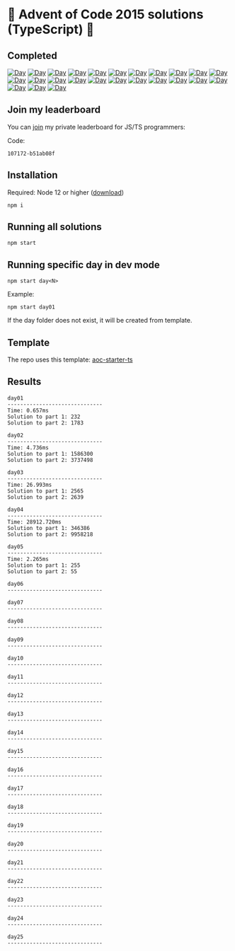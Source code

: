 # 🎄 Advent of Code 2015 solutions (TypeScript) 🎄

## Completed

[![Day](https://badgen.net/badge/01/%E2%98%85%E2%98%85/blue)](src/day01)
[![Day](https://badgen.net/badge/02/%E2%98%85%E2%98%85/blue)](src/day02)
[![Day](https://badgen.net/badge/03/%E2%98%85%E2%98%85/blue)](src/day03)
[![Day](https://badgen.net/badge/04/%E2%98%85%E2%98%85/blue)](src/day04)
[![Day](https://badgen.net/badge/05/%E2%98%85%E2%98%85/blue)](src/day05)
[![Day](https://badgen.net/badge/06/%E2%98%86%E2%98%86/red)](src/day06)
[![Day](https://badgen.net/badge/07/%E2%98%86%E2%98%86/red)](src/day07)
[![Day](https://badgen.net/badge/08/%E2%98%86%E2%98%86/red)](src/day08)
[![Day](https://badgen.net/badge/09/%E2%98%86%E2%98%86/red)](src/day09)
[![Day](https://badgen.net/badge/10/%E2%98%86%E2%98%86/red)](src/day10)
[![Day](https://badgen.net/badge/11/%E2%98%86%E2%98%86/red)](src/day11)
[![Day](https://badgen.net/badge/12/%E2%98%86%E2%98%86/red)](src/day12)
[![Day](https://badgen.net/badge/13/%E2%98%86%E2%98%86/red)](src/day13)
[![Day](https://badgen.net/badge/14/%E2%98%86%E2%98%86/red)](src/day14)
[![Day](https://badgen.net/badge/15/%E2%98%86%E2%98%86/red)](src/day15)
[![Day](https://badgen.net/badge/16/%E2%98%86%E2%98%86/red)](src/day16)
[![Day](https://badgen.net/badge/17/%E2%98%86%E2%98%86/red)](src/day17)
[![Day](https://badgen.net/badge/18/%E2%98%86%E2%98%86/red)](src/day18)
[![Day](https://badgen.net/badge/19/%E2%98%86%E2%98%86/red)](src/day19)
[![Day](https://badgen.net/badge/20/%E2%98%86%E2%98%86/red)](src/day20)
[![Day](https://badgen.net/badge/21/%E2%98%86%E2%98%86/red)](src/day21)
[![Day](https://badgen.net/badge/22/%E2%98%86%E2%98%86/red)](src/day22)
[![Day](https://badgen.net/badge/23/%E2%98%86%E2%98%86/red)](src/day23)
[![Day](https://badgen.net/badge/24/%E2%98%86%E2%98%86/red)](src/day24)
[![Day](https://badgen.net/badge/25/%E2%98%86%E2%98%86/red)](src/day25)

## Join my leaderboard

You can [join](https://adventofcode.com/2019/leaderboard/private) my private leaderboard for JS/TS programmers:

Code:

```
107172-b51ab08f
```

## Installation

Required: Node 12 or higher ([download](https://nodejs.org/en/download/))

```
npm i
```

## Running all solutions

```
npm start
```

## Running specific day in dev mode

```
npm start day<N>
```

Example:

```
npm start day01
```

If the day folder does not exist, it will be created from template.

## Template

The repo uses this template: [aoc-starter-ts](https://github.com/caderek/aoc-starter-ts)

## Results

```
day01
------------------------------
Time: 0.657ms
Solution to part 1: 232
Solution to part 2: 1783

day02
------------------------------
Time: 4.736ms
Solution to part 1: 1586300
Solution to part 2: 3737498

day03
------------------------------
Time: 26.993ms
Solution to part 1: 2565
Solution to part 2: 2639

day04
------------------------------
Time: 28912.720ms
Solution to part 1: 346386
Solution to part 2: 9958218

day05
------------------------------
Time: 2.265ms
Solution to part 1: 255
Solution to part 2: 55

day06
------------------------------

day07
------------------------------

day08
------------------------------

day09
------------------------------

day10
------------------------------

day11
------------------------------

day12
------------------------------

day13
------------------------------

day14
------------------------------

day15
------------------------------

day16
------------------------------

day17
------------------------------

day18
------------------------------

day19
------------------------------

day20
------------------------------

day21
------------------------------

day22
------------------------------

day23
------------------------------

day24
------------------------------

day25
------------------------------
```
